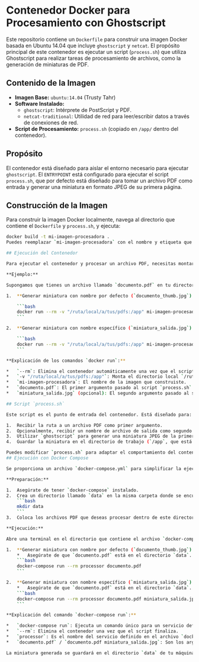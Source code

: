 # Contenedor Docker para Procesamiento con Ghostscript

Este repositorio contiene un `Dockerfile` para construir una imagen Docker basada en Ubuntu 14.04 que incluye `ghostscript` y `netcat`. El propósito principal de este contenedor es ejecutar un script (`process.sh`) que utiliza Ghostscript para realizar tareas de procesamiento de archivos, como la generación de miniaturas de PDF.

## Contenido de la Imagen

*   **Imagen Base:** `ubuntu:14.04` (Trusty Tahr)
*   **Software Instalado:**
    *   `ghostscript`: Intérprete de PostScript y PDF.
    *   `netcat-traditional`: Utilidad de red para leer/escribir datos a través de conexiones de red.
*   **Script de Procesamiento:** `process.sh` (copiado en `/app/` dentro del contenedor).

## Propósito

El contenedor está diseñado para aislar el entorno necesario para ejecutar `ghostscript`. El `ENTRYPOINT` está configurado para ejecutar el script `process.sh`, que por defecto está diseñado para tomar un archivo PDF como entrada y generar una miniatura en formato JPEG de su primera página.

## Construcción de la Imagen

Para construir la imagen Docker localmente, navega al directorio que contiene el `Dockerfile` y `process.sh`, y ejecuta:

```bash
docker build -t mi-imagen-procesadora .
Puedes reemplazar `mi-imagen-procesadora` con el nombre y etiqueta que prefieras.

## Ejecución del Contenedor

Para ejecutar el contenedor y procesar un archivo PDF, necesitas montar el directorio que contiene el PDF en el directorio de trabajo del contenedor (`/app`) y pasar el nombre del archivo PDF como argumento al comando `docker run`.

**Ejemplo:**

Supongamos que tienes un archivo llamado `documento.pdf` en tu directorio actual (`/ruta/local/a/tus/pdfs`).

1.  **Generar miniatura con nombre por defecto (`documento_thumb.jpg`):**

    ```bash
    docker run --rm -v "/ruta/local/a/tus/pdfs:/app" mi-imagen-procesadora documento.pdf
    ```

2.  **Generar miniatura con nombre específico (`miniatura_salida.jpg`):**

    ```bash
    docker run --rm -v "/ruta/local/a/tus/pdfs:/app" mi-imagen-procesadora documento.pdf miniatura_salida.jpg
    ```

**Explicación de los comandos `docker run`:**

*   `--rm`: Elimina el contenedor automáticamente una vez que el script `process.sh` finaliza.
*   `-v "/ruta/local/a/tus/pdfs:/app"`: Monta el directorio local `/ruta/local/a/tus/pdfs` (donde se encuentra tu PDF) en el directorio `/app` dentro del contenedor. Esto permite que el script `process.sh` acceda al archivo de entrada y guarde el archivo de salida en tu directorio local. **Importante:** Reemplaza `/ruta/local/a/tus/pdfs` con la ruta real en tu sistema. Si estás en el mismo directorio que el PDF, puedes usar `$(pwd)` (Linux/macOS) o `%cd%` (Windows CMD).
*   `mi-imagen-procesadora`: El nombre de la imagen que construiste.
*   `documento.pdf`: El primer argumento pasado al script `process.sh` (el archivo PDF de entrada).
*   `miniatura_salida.jpg` (opcional): El segundo argumento pasado al script `process.sh` (el nombre deseado para el archivo de salida).

## Script `process.sh`

Este script es el punto de entrada del contenedor. Está diseñado para:

1.  Recibir la ruta a un archivo PDF como primer argumento.
2.  Opcionalmente, recibir un nombre de archivo de salida como segundo argumento.
3.  Utilizar `ghostscript` para generar una miniatura JPEG de la primera página del PDF.
4.  Guardar la miniatura en el directorio de trabajo (`/app`, que está montado desde tu sistema local).

Puedes modificar `process.sh` para adaptar el comportamiento del contenedor a tus necesidades específicas de procesamiento con Ghostscript o Netcat.
## Ejecución con Docker Compose

Se proporciona un archivo `docker-compose.yml` para simplificar la ejecución del contenedor, especialmente la gestión del montaje de volúmenes.

**Preparación:**

1.  Asegúrate de tener `docker-compose` instalado.
2.  Crea un directorio llamado `data` en la misma carpeta donde se encuentran `docker-compose.yml`, `Dockerfile` y `process.sh`:
    ```bash
    mkdir data
    ```
3.  Coloca los archivos PDF que deseas procesar dentro de este directorio `data`.

**Ejecución:**

Abre una terminal en el directorio que contiene el archivo `docker-compose.yml` y ejecuta los siguientes comandos:

1.  **Generar miniatura con nombre por defecto (`documento_thumb.jpg`):**
    *   Asegúrate de que `documento.pdf` está en el directorio `data`.
    ```bash
    docker-compose run --rm processor documento.pdf
    ```

2.  **Generar miniatura con nombre específico (`miniatura_salida.jpg`):**
    *   Asegúrate de que `documento.pdf` está en el directorio `data`.
    ```bash
    docker-compose run --rm processor documento.pdf miniatura_salida.jpg
    ```

**Explicación del comando `docker-compose run`:**

*   `docker-compose run`: Ejecuta un comando único para un servicio definido en `docker-compose.yml`.
*   `--rm`: Elimina el contenedor una vez que el script finaliza.
*   `processor`: Es el nombre del servicio definido en el archivo `docker-compose.yml`.
*   `documento.pdf` / `documento.pdf miniatura_salida.jpg`: Son los argumentos que se pasan al script `process.sh` dentro del contenedor.

La miniatura generada se guardará en el directorio `data` de tu máquina local, ya que está montado como volumen en el contenedor.

